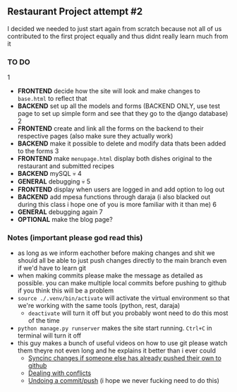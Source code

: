 ## Restaurant Project attempt #2
I decided we needed to just start again from scratch because not all of us contributed to the first project equally and thus didnt really learn much from it

### TO DO
1
  - **FRONTEND** decide how the site will look and make changes to `base.html` to reflect that
  - **BACKEND** set up all the models and forms (BACKEND ONLY, use test page to set up simple form and see that they go to the django database)
2
  - **FRONTEND** create and link all the forms on the backend to their respective pages (also make sure they actually work)
  - **BACKEND** make it possible to delete and modify data thats been added to the forms
3
  - **FRONTEND** make `menupage.html` display both dishes original to the restaurant and submitted recipes
  - **BACKEND** mySQL :skull:
4
  - **GENERAL** debugging :skull:
5
  - **FRONTEND** display when users are logged in and add option to log out
  - **BACKEND** add mpesa functions through daraja (i also blacked out during this class i hope one of you is more familiar with it than me)
6
  - **GENERAL** debugging again
7
  - **OPTIONAL** make the blog page?

### Notes (important please god read this)
- as long as we inform eachother before making changes and shit we should all be able to just push changes directly to the main branch even if we'd have to learn git
- when making commits please make the message as detailed as possible. you can make multiple local commits before pushing to github if you think this will be a problem
- `source ./.venv/bin/activate` will activate the virtual environment so that we're working with the same tools (python, rest, daraja)
  - `deactivate` will turn it off but you probably wont need to do this most of the time
- `python manage.py runserver` makes the site start running. `Ctrl+C` in terminal will turn it off
- this guy makes a bunch of useful videos on how to use git please watch them theyre not even long and he explains it better than i ever could
  - [Syncinc changes if someone else has already pushed their own to github](https://youtu.be/xN1-2p06Urc?si=jLOki01UYNA8-Cuv)
  - [Dealing with conflicts](https://youtu.be/DloR0BOGNU0?si=Sq-sqh5ZQSgTwKsq)
  - [Undoing a commit/push](https://youtu.be/GytsxgB4-HU?si=DAcWHI6h2iyov1aO) (i hope we never fucking need to do this)
